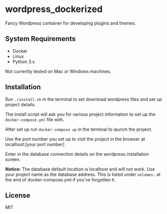 # wordpress_dockerized
Fancy Wordpress container for developing plugins and themes.

## System Requirements
* Docker
* Linux
* Python 3.x

Not currently tested on Mac or Windows machines.

## Installation
Run `./install.sh` in the terminal to set download wordpress files and set up project details.

The install script will ask you for various project information to set up the `docker-compose.yml` file with.

After set up run `docker-compose up` in the terminal to launch the project.

Use the port number you set up to visit the project in the browser at localhost:[your port number]

Enter in the database connection details on the wordpress installation screen.

**Notice:** The database default location is localhost and will not work. Use your project name as the database address. This is listed under `volumes:` at the end of docker-compose.yml if you've forgotten it.

## License
MIT
